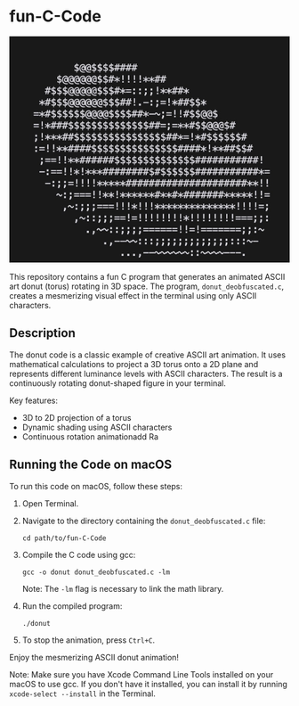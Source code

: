 # fun-C-Code



![alt text](image.png)

This repository contains a fun C program that generates an animated ASCII art donut (torus) rotating in 3D space. The program, `donut_deobfuscated.c`, creates a mesmerizing visual effect in the terminal using only ASCII characters.

## Description

The donut code is a classic example of creative ASCII art animation. It uses mathematical calculations to project a 3D torus onto a 2D plane and represents different luminance levels with ASCII characters. The result is a continuously rotating donut-shaped figure in your terminal.

Key features:
- 3D to 2D projection of a torus
- Dynamic shading using ASCII characters
- Continuous rotation animationadd Ra


## Running the Code on macOS

To run this code on macOS, follow these steps:

1. Open Terminal.

2. Navigate to the directory containing the `donut_deobfuscated.c` file:
   ```
   cd path/to/fun-C-Code
   ```

3. Compile the C code using gcc:
   ```
   gcc -o donut donut_deobfuscated.c -lm
   ```
   Note: The `-lm` flag is necessary to link the math library.

4. Run the compiled program:
   ```
   ./donut
   ```

5. To stop the animation, press `Ctrl+C`.

Enjoy the mesmerizing ASCII donut animation!

Note: Make sure you have Xcode Command Line Tools installed on your macOS to use gcc. If you don't have it installed, you can install it by running `xcode-select --install` in the Terminal.
